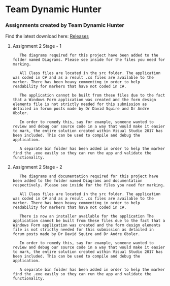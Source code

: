 # Team Dynamic Hunter
### Assignments created by Team Dynamic Hunter

Find the latest download here: [Releases](https://github.com/Monash-University-FIT3077/dynamichunter-Assignments/releases)
1. Assignment 2 Stage - 1

          The diagrams required for this project have been added to the folder named Diagrams. Please see inside for the files you need for marking.
          
          All Class files are located in the src folder. The application was coded in C# and as a result .cs files are available to the marker. There has been heavy commenting in order to help readability for markers that have not coded in C#. 
          
          The application cannot be built from these files due to the fact that a Windows Form application was created and the form design elements file is not strictly needed for this submission as detailed in forum posts made by Dr David Squire and Dr Andre Oboler.
          
          In order to remedy this, say for example, someone wanted to review and debug our source code in a way that would make it easier to mark, the entire solution created within Visual Studio 2017 has been included. This can be used to compile and debug the application.
          
          A separate bin folder has been added in order to help the marker find the .exe easily so they can run the app and validate the functionality. 

1. Assignment 2 Stage - 2

          The diagrams and documentation required for this project have been added to the folder named Diagrams and documentation respectively. Please see inside for the files you need for marking.
          
          All Class files are located in the src folder. The application was coded in C# and as a result .cs files are available to the marker. There has been heavy commenting in order to help readability for markers that have not coded in C#. 
           
          There is now an installer available for the application The application cannot be built from these files due to the fact that a Windows Form application was created and the form design elements file is not strictly needed for this submission as detailed in forum posts made by Dr David Squire and Dr Andre Oboler.
            
          In order to remedy this, say for example, someone wanted to review and debug our source code in a way that would make it easier to mark, the entire solution created within Visual Studio 2017 has been included. This can be used to compile and debug the application.
          
          A separate bin folder has been added in order to help the marker find the .exe easily so they can run the app and validate the functionality.
           
                    
 